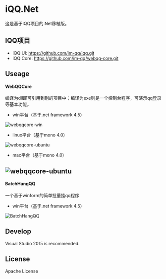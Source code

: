 iQQ.Net
=======
这是基于IQQ项目的.Net移植版。

IQQ项目
---
* IQQ UI: https://github.com/im-qq/iqq.git
* IQQ Core: https://github.com/im-qq/webqq-core.git

Useage
------------
#### WebQQCore
编译为dll即可引用到别的项目中；编译为exe则是一个控制台程序，可演示qq登录等基本功能。
* win平台（基于.net framework 4.5）

![webqqcore-win](https://raw.githubusercontent.com/huoshan12345/iQQ.Net/master/pic/webqqcore-win.png)
* linux平台（基于mono 4.0）

![webqqcore-ubuntu](https://raw.githubusercontent.com/huoshan12345/iQQ.Net/master/pic/webqqcore-ubuntu.png)
* mac平台（基于mono 4.0）

![webqqcore-ubuntu](https://raw.githubusercontent.com/huoshan12345/iQQ.Net/master/pic/webqqcore-mac.png)
----
#### BatchHangQQ
一个基于winform的简单批量挂qq程序
* win平台（基于.net framework 4.5）

![BatchHangQQ](https://raw.githubusercontent.com/huoshan12345/iQQ.Net/master/pic/BatchHangQQ.png)


Develop
------------
Visual Studio 2015 is recommended.


License
------------
Apache License
